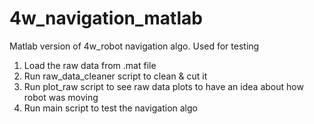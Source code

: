 # 4w_navigation_matlab
Matlab version of 4w_robot navigation algo. Used for testing

1. Load the raw data from .mat file
2. Run raw_data_cleaner script to clean & cut it
3. Run plot_raw script to see raw data plots to have an idea about how robot was moving
4. Run main script to test the navigation algo
